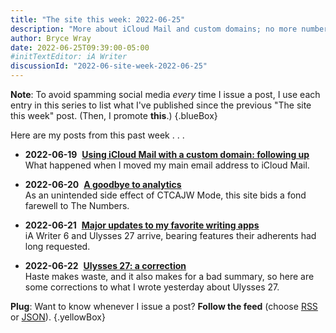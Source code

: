 ```yaml
---
title: "The site this week: 2022-06-25"
description: "More about iCloud Mail and custom domains; no more numbers; updated writing apps."
author: Bryce Wray
date: 2022-06-25T09:39:00-05:00
#initTextEditor: iA Writer
discussionId: "2022-06-site-week-2022-06-25"
---
```


**Note**: To avoid spamming social media *every* time I issue a post, I use each entry in this series to list what I've published since the previous "The site this week" post. (Then, I promote **this**.)
{.blueBox}

Here are my posts from this past week . . .

- <span class="sansSerif"><strong class="pokey">2022-06-19</strong>&nbsp;&nbsp;[**Using iCloud Mail with a custom domain: following up**](/posts/2022/06/using-icloud-mail-custom-domain-following-up/)</span>\
What happened when I moved my main email address to iCloud Mail.

- <span class="sansSerif"><strong class="pokey">2022-06-20</strong>&nbsp;&nbsp;[**A goodbye to analytics**](/posts/2022/06/goodbye-analytics/)</span>\
As an unintended side effect of CTCAJW Mode, this site bids a fond farewell to The Numbers.

- <span class="sansSerif"><strong class="pokey">2022-06-21</strong>&nbsp;&nbsp;[**Major updates to my favorite writing apps**](/posts/2022/06/major-updates-my-favorite-writing-apps/)</span>\
iA Writer 6 and Ulysses 27 arrive, bearing features their adherents had long requested.

- <span class="sansSerif"><strong class="pokey">2022-06-22</strong>&nbsp;&nbsp;[**Ulysses 27: a correction**](/posts/2022/06/ulysses-27-correction/)</span>\
Haste makes waste, and it also makes for a bad summary, so here are some corrections to what I wrote yesterday about Ulysses 27.

**Plug**: Want to know whenever I issue a post? **Follow the feed** (choose [RSS](/index.xml) or [JSON](/index.json)).
{.yellowBox}
